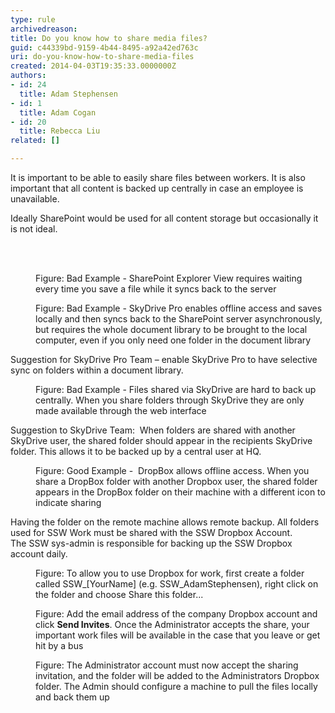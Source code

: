 ```yaml
---
type: rule
archivedreason: 
title: Do you know how to share media files?
guid: c44339bd-9159-4b44-8495-a92a42ed763c
uri: do-you-know-how-to-share-media-files
created: 2014-04-03T19:35:33.0000000Z
authors:
- id: 24
  title: Adam Stephensen
- id: 1
  title: Adam Cogan
- id: 20
  title: Rebecca Liu
related: []

---
```



<p class="p1">It is important to be able to easily share files between workers. It is also important that all content is backed up centrally in case an employee is unavailable.</p><p class="p1">Ideally SharePoint would be used for all content storage but occasionally it is not ideal.</p>
<br><excerpt class='endintro'></excerpt><br>
<dl class="badImage"><dt>
      <img src="/PublishingImages/share-media-files-1.jpg" alt="" />
   </dt><dd>​​Figure&#58; Bad Example - SharePoint Explorer View requires waiting every time you save a file while it syncs back to the server</dd></dl><dl class="badImage"><dt>
      <img src="/PublishingImages/share-media-files-2.jpg" alt="" />
   </dt><dd>​​Figure&#58; Bad Example - SkyDrive Pro enables offline access and saves locally and then syncs back to the SharePoint server asynchronously, but requires the whole document library to be brought to the local computer, even if you only need one folder in the document library</dd></dl><p>Suggestion for SkyDrive Pro Team – enable SkyDrive Pro to have selective sync on folders within a document library.</p><dl class="badImage"><dt>
      <img src="/PublishingImages/share-media-files-3.jpg" alt="" />
   </dt><dd>​​Figure&#58; Bad Example - Files shared via SkyDrive are hard to back up centrally. When you share folders through SkyDrive they are only made available through the web interface</dd></dl><p>Suggestion to SkyDrive Team&#58; &#160;When folders are shared with another SkyDrive user, the shared folder should appear in the recipients SkyDrive folder. This allows it to be backed up by a central user at HQ.</p><dl class="goodImage"><dt>
      <img src="/PublishingImages/share-media-files-4.jpg" alt="" />
   </dt><dd>​​Figure&#58; Good Example - &#160;DropBox allows offline access. When you share a DropBox folder with another Dropbox user, the shared folder appears in the DropBox folder on their machine with a different icon to indicate sharing</dd></dl><p>Having the folder on the remote machine allows remote backup. All folders used for SSW Work must be shared with the SSW Dropbox Account.<br> The SSW sys-admin is responsible for backing up the SSW Dropbox account daily.</p><dl class="image"><dt>
      <img src="/PublishingImages/share-media-files-5.jpg" alt="" />
   </dt><dd>​​Figure&#58; To allow you to use Dropbox for work, first create a folder called SSW_[YourName] (e.g. SSW_AdamStephensen), right click on the folder and choose Share this folder...</dd></dl><dl class="image"><dt>
      <img src="/PublishingImages/share-media-files-6.jpg" alt="" />
   </dt><dd>​​Figure&#58; Add the email address of the company Dropbox account and click 
      <strong>Send Invites</strong>. Once the Administrator accepts the share, your important work files will be available in the case that you leave or get hit by a bus</dd></dl><dl class="image"><dt>
      <img src="/PublishingImages/share-media-files-7.jpg" alt="" />
   </dt><dd>​​Figure&#58; The Administrator account must now accept the sharing invitation, and the folder will be added to the Administrators Dropbox folder. The Admin should configure a machine to pull the files locally and back them up</dd></dl>


